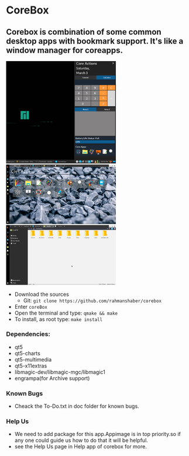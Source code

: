 # CoreBox

## Corebox is combination of some common desktop apps with bookmark support. It's like a window manager for coreapps.

<img src="docs/screenshots/coreaction.png" width="300">
<img src="docs/screenshots/start.png" width="300">
<img src="docs/screenshots/corefm.png" width="300">


* Download the sources
   - Git: `git clone https://github.com/rahmanshaber/corebox`
* Enter `coreBox`
* Open the terminal and type: `qmake && make`
* To install, as root type: `make install`

### Dependencies:
* qt5
* qt5-charts
* qt5-multimedia
* qt5-x11extras
* libmagic-dev/libmagic-mgc/libmagic1
* engrampa(for Archive support)

### Known Bugs
* Cheack the To-Do.txt in doc folder for known bugs.

### Help Us
* We need to add package for this app.Appimage is in top priority.so if any one could guide us how to do that it will be helpful.
* see the Help Us page in Help app of corebox for more.